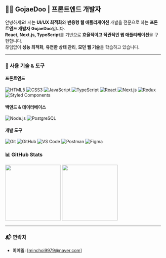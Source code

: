 ## 👨‍💻 GojaeDoo | 프론트엔드 개발자
안녕하세요! 저는 **UI/UX 최적화**와 **반응형 웹 애플리케이션** 개발을 전문으로 하는 **프론트엔드 개발자** **GojaeDoo**입니다.  
**React, Next.js, TypeScript**를 기반으로 **효율적이고 직관적인 웹 애플리케이션**을 구현합니다.  
끊임없이 **성능 최적화**, **유연한 상태 관리**, **모던 웹 기술**을 학습하고 있습니다.

---

### 💼 사용 기술 & 도구

#### **프론트엔드**
![HTML5](https://img.shields.io/badge/HTML5-e34f26?style=flat&logo=html5&logoColor=white)
![CSS3](https://img.shields.io/badge/CSS3-1572B6?style=flat&logo=css3&logoColor=white)
![JavaScript](https://img.shields.io/badge/JavaScript-F7DF1E?style=flat&logo=javascript&logoColor=black)
![TypeScript](https://img.shields.io/badge/TypeScript-3178C6?style=flat&logo=typescript&logoColor=white)
![React](https://img.shields.io/badge/React-61DAFB?style=flat&logo=react&logoColor=black)
![Next.js](https://img.shields.io/badge/Next.js-000000?style=flat&logo=next.js&logoColor=white)
![Redux](https://img.shields.io/badge/Redux-764ABC?style=flat&logo=redux&logoColor=white)
![Styled Components](https://img.shields.io/badge/Styled%20Components-DB7093?style=flat&logo=styled-components&logoColor=white)

#### **백엔드 & 데이터베이스**
![Node.js](https://img.shields.io/badge/Node.js-339933?style=flat&logo=node.js&logoColor=white)
![PostgreSQL](https://img.shields.io/badge/PostgreSQL-336791?style=flat&logo=postgresql&logoColor=white)

#### **개발 도구**
![Git](https://img.shields.io/badge/Git-F05032?style=flat&logo=git&logoColor=white)
![GitHub](https://img.shields.io/badge/GitHub-181717?style=flat&logo=github&logoColor=white)
![VS Code](https://img.shields.io/badge/VSCode-007ACC?style=flat&logo=visual-studio-code&logoColor=white)
![Postman](https://img.shields.io/badge/Postman-FF6C37?style=flat&logo=postman&logoColor=white)
![Figma](https://img.shields.io/badge/Figma-F24E1E?style=flat&logo=figma&logoColor=white)


### 📊 GitHub Stats

<p>
  <img height="180em" src="https://github-readme-stats.vercel.app/api?username=GojaeDoo&show_icons=true&theme=radical&hide_border=true"/>
  <img height="180em" src="https://github-readme-stats.vercel.app/api/top-langs/?username=GojaeDoo&layout=compact&theme=radical&hide_border=true"/>
</p>

---

### 📬 연락처

- **이메일**: [minchoi9979@naver.com]
